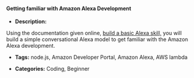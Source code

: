 #### Getting familiar with Amazon Alexa Development

- **Description:**

Using the documentation given online, [build a basic Alexa skill,](https://developer.amazon.com/blogs/alexa/post/a1080dd9-2a28-46b8-8fce-1dfd556b50ff/how-to-build-your-first-alexa-skill-5-steps-to-get-started) you will build a simple conversational Alexa model to get familiar with the Amazon Alexa development.


- **Tags:**  node.js, Amazon Developer Portal, Amazon Alexa, AWS lambda

- **Categories:** Coding, Beginner
